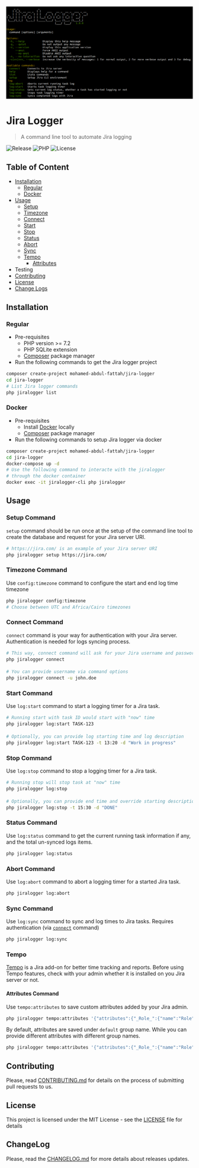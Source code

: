 ![Overview](jiralogger.png)
# Jira Logger
>A command line tool to automate Jira logging

![Release](https://img.shields.io/badge/release-0.2.2-blue.svg)
![PHP](https://img.shields.io/badge/php-^7.0-green)
![License](https://img.shields.io/badge/license-MIT-yellowgreen.svg)
## Table of Content
* [Installation](#installation)
    * [Regular](#regular)
    * [Docker](#docker)
* [Usage](#usage)
    * [Setup](#setup-command)
    * [Timezone](#timezone-command)
    * [Connect](#connect-command)
    * [Start](#start-command)
    * [Stop](#stop-command)
    * [Status](#status-command)
    * [Abort](#abort-command)
    * [Sync](#sync-command)
    * [Tempo](#tempo)
        * [Attributes](#attributes-command)
* Testing
* [Contributing](#contributing)
* [License](#license)
* [Change Logs](#changelog)

## Installation
### Regular
- Pre-requisites
    - PHP version >= 7.2
    - PHP SQLite extension
    - [Composer](https://getcomposer.org) package manager
- Run the following commands to get the Jira logger project
```bash
composer create-project mohamed-abdul-fattah/jira-logger
cd jira-logger
# List Jira logger commands
php jiralogger list
```

### Docker
- Pre-requisites
    - Install [Docker](https://docs.docker.com/install/) locally
    - [Composer](https://getcomposer.org) package manager
- Run the following commands to setup Jira logger via docker
```bash
composer create-project mohamed-abdul-fattah/jira-logger
cd jira-logger
docker-compose up -d
# Use the following command to interacte with the jiralogger
# through the docker container
docker exec -it jiralogger-cli php jiralogger
```

## Usage
### Setup Command
`setup` command should be run once at the setup of the command line tool 
to create the database and request for your Jira server URI.
```bash
# https://jira.com/ is an example of your Jira server URI
php jiralogger setup https://jira.com/
```

### Timezone Command
Use `config:timezone` command to configure the start and end log time timezone
```bash
php jiralogger config:timezone
# Choose between UTC and Africa/Cairo timezones
```

### Connect Command
`connect` command is your way for authentication with your Jira server. 
Authentication is needed for logs syncing process.
```bash
# This way, connect command will ask for your Jira username and password
php jiralogger connect

# You can provide username via command options
php jiralogger connect -u john.doe
```

### Start Command
Use `log:start` command to start a logging timer for a Jira task.
```bash
# Running start with task ID would start with "now" time
php jiralogger log:start TASK-123

# Optionally, you can provide log starting time and log description
php jiralogger log:start TASK-123 -t 13:20 -d "Work in progress"
```

### Stop Command
Use `log:stop` command to stop a logging timer for a Jira task.
```bash
# Running stop will stop task at "now" time
php jiralogger log:stop

# Optionally, you can provide end time and override starting description
php jiralogger log:stop -t 15:30 -d "DONE"
```

### Status Command
Use `log:status` command to get the current running task information if any,
and the total un-synced logs items.
```bash
php jiralogger log:status
```

### Abort Command
Use `log:abort` command to abort a logging timer for a started Jira task.
```bash
php jiralogger log:abort
```

### Sync Command
Use `log:sync` command to sync and log times to Jira tasks. 
Requires authentication (via [`connect`](#connect-command) command)
```bash
php jiralogger log:sync
```

### Tempo
[Tempo](https://www.tempo.io/) is a Jira add-on for better time tracking and reports.
Before using Tempo features, check with your admin whether it is installed on you Jira server or not.

#### Attributes Command
Use `tempo:attributes` to save custom attributes added by your Jira admin.
```bash
php jiralogger tempo:attributes '{"attributes":{"_Role_":{"name":"Role","value":"Developer"}}}'
```
By default, attributes are saved under `default` group name.
While you can provide different attributes with different group names.
```bash
php jiralogger tempo:attributes '{"attributes":{"_Role_":{"name":"Role","value":"Developer"}}}' -g mygroup
```

## Contributing
Please, read [CONTRIBUTING.md](/CONTRIBUTING.md) for details on the process of submitting pull requests to us.

## License
This project is licensed under the MIT License - see the [LICENSE](/LICENSE) file for details

## ChangeLog
Please, read the [CHANGELOG.md](/CHANGELOG.md) for more details about releases updates.
